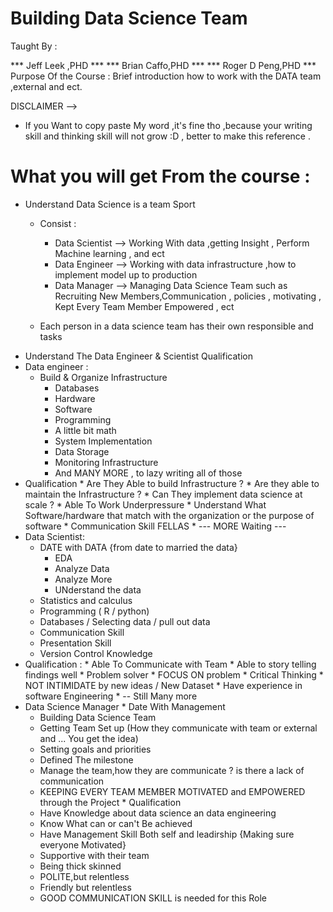 # Building Data Science Team
Taught By :

*** Jeff Leek ,PHD ***
*** Brian Caffo,PHD ***
*** Roger D Peng,PHD ***
Purpose Of the Course : Brief introduction how to work with the DATA team ,external and ect.

DISCLAIMER --> 
* If you Want to copy paste My word ,it's fine tho ,because your writing skill and thinking skill will not grow :D , better to make this reference .

# What you will get From the course :
* Understand Data Science is a team Sport
  * Consist :
    * Data Scientist --> Working With data ,getting Insight , Perform Machine learning , and ect
    * Data Engineer --> Working with data infrastructure ,how to implement model up to production 
    * Data Manager --> Managing Data Science Team such as Recruiting New Members,Communication , policies , motivating , Kept Every Team Member Empowered ,  ect

  * Each person in a data science team has their own responsible and tasks
 * Understand The Data Engineer & Scientist Qualification 
  * Data engineer :
    * Build & Organize Infrastructure
      * Databases
      * Hardware
      * Software 
      * Programming 
      * A little bit math
      * System Implementation
      * Data Storage
      * Monitoring Infrastructure
      * And MANY MORE , to lazy writing all of those
   *  Qualification 
    * Are They Able to build Infrastructure ?
    * Are they able to maintain the Infrastructure ?
    * Can They implement data science at scale ?
    * Able To Work Underpressure 
    * Understand What Software/hardware that match with the organization or the purpose of software 
    * Communication Skill FELLAS <THEY NEED THIS>
    * --- MORE Waiting ---
  * Data Scientist:
    * DATE with DATA {from date to married the data}
      * EDA 
      * Analyze Data
      * Analyze More 
      * UNderstand the data
    * Statistics and calculus
    * Programming ( R / python)
    * Databases / Selecting data / pull out data
    * Communication Skill 
    * Presentation Skill
    * Version Control Knowledge
   * Qualification :
    * Able To Communicate with Team
    * Able to story telling findings well
    * Problem solver
    * FOCUS ON problem
    * Critical Thinking
    * NOT INTIMIDATE by new ideas / New Dataset
    * Have experience in software Engineering
    * -- Still Many more
   * Data Science Manager
    * Date With Management 
      * Building Data Science Team 
      * Getting Team Set up (How they communicate with team or external and ... You get the idea)
      * Setting goals and priorities
      * Defined The milestone
      * Manage the team,how they are communicate ? is there a lack of communication
      * KEEPING EVERY TEAM MEMBER MOTIVATED and  EMPOWERED through the Project
    * Qualification 
      * Have Knowledge about data science an data engineering
      * Know What can or can't Be achieved
      * Have Management Skill Both self and leadirship {Making sure everyone Motivated}
      * Supportive with their team
      * Being thick skinned 
      * POLITE,but relentless
      * Friendly but relentless 
      * GOOD COMMUNICATION SKILL is needed for this Role 
